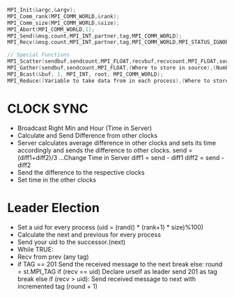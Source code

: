 ```c
MPI_Init(&argc,&argv);
MPI_Comm_rank(MPI_COMM_WORLD,&rank);
MPI_Comm_size(MPI_COMM_WORLD,&size);
MPI_Abort(MPI_COMM_WORLD,1);
MPI_Send(&msg,count,MPI_INT,partner,tag,MPI_COMM_WORLD);
MPI_Recv(&msg,count,MPI_INT,partner,tag,MPI_COMM_WORLD,MPI_STATUS_IGNORE);

// Special Functions
MPI_Scatter(sendbuf,sendcount,MPI_FLOAT,recvbuf,recvcount,MPI_FLOAT,source,MPI_COMM_WORLD);
MPI_Gather(sendbuf,sendcount,MPI_FLOAT,(Where to store in source),(Number of elements each process is sending),MPI_FLOAT,source,MPI_COMM_WORLD);
MPI_Bcast(&buf, 1, MPI_INT, root, MPI_COMM_WORLD);
MPI_Reduce((Variable to take data from in each process),(Where to store in source),(How many variables will Reduce be getting),MPI_INT,MPI_SUM,source,MPI_COMM_WORLD);
```

# CLOCK SYNC

* Broadcast Right Min and Hour (Time in Server)
* Calculate and Send Difference from other clocks
* Server calculates average difference in other clocks and sets its time accordingly and sends the difference to other clocks.
    send = (diff1+diff2)/3
    ...Change Time in Server
    diff1 = send - diff1
    diff2 = send - diff2
* Send the difference to the respective clocks
* Set time in the other clocks

# Leader Election
* Set a uid for every process (uid = (rand() * (rank+1) * size)%100)
* Calculate the next and previous for every process
* Send your uid to the successor.(next)
* While TRUE:
*   Recv from prev (any tag)
*   if TAG == 201
        Send the received message to the next
        break
    else:
        round = st.MPI_TAG
        if (recv == uid)
            Declare urself as leader
            send 201 as tag
            break
        else if (recv > uid):
            Send received message to next with incremented tag (round + 1)
